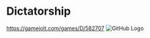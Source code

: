 # Dictatorship
https://gamejolt.com/games/D/582707
![GitHub Logo](https://i.gjcdn.net/data/games/9/207/582707/previewback-2sxchvkc.jpg)
